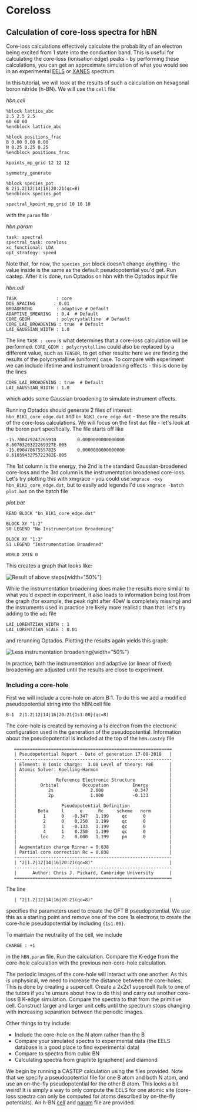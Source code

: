 # Coreloss

## Calculation of core-loss spectra for hBN

Core-loss calculations effectively calculate the probability of an electron being excited from 1 state into the conduction band. This is useful for calculating the core-loss (ionisation edge) peaks - by performing these calculations, you can get an approximate simulation of what you would see in an experimental [EELS](https://en.wikipedia.org/wiki/Electron_energy_loss_spectroscopy) or [XANES](https://en.wikipedia.org/wiki/X-ray_absorption_near_edge_structure) spectrum.

In this tutorial, we will look at the results of such a calculation on hexagonal boron nitride (h-BN). We will use the `cell` file

*hbn.cell*
```
%block lattice_abc
2.5 2.5 2.5
60 60 60
%endblock lattice_abc

%block positions_frac
B 0.00 0.00 0.00
N 0.25 0.25 0.25
%endblock positions_frac

kpoints_mp_grid 12 12 12

symmetry_generate

%block species_pot
B 2|1.2|12|14|16|20:21(qc=8)
%endblock species_pot

spectral_kpoint_mp_grid 10 10 10
```

with the `param` file

*hbn.param*
```
task: spectral
spectral_task: coreloss
xc_functional: LDA
opt_strategy: speed
```

Note that, for now, the `species_pot` block doesn't change anything - the value inside is the same as the default pseudopotential you'd get. Run castep. After it is done, run Optados on hbn with the Optados input file

*hbn.odi*
```
TASK               : core
DOS_SPACING       : 0.01
BROADENING         : adaptive # Default
ADAPTIVE_SMEARING  : 0.4  # Default
CORE_GEOM          : polycrystalline  # Default
CORE_LAI_BROADENING : true  # Default
LAI_GAUSSIAN_WIDTH : 1.0
```

The line `TASK : core` is what determines that a core-loss calculation will be performed. `CORE_GEOM : polycrystalline` could also be replaced by a different value, such as `TENSOR`, to get other results: here we are finding the results of the polycrystalline (uniform) case. To compare with experiment we can include lifetime and instrument broadening effects - this is done by the lines

```
CORE_LAI_BROADENING : true  # Default
LAI_GAUSSIAN_WIDTH : 1.0
```

which adds some Gaussian broadening to simulate instrument effects.

Running Optados should generate 2 files of interest: `hbn_B1K1_core_edge.dat` and `bn_N1K1_core_edge.dat` - these are the results of the core-loss calculations. We will focus on the first `dat` file - let's look at the boron part specifically. The file starts off like

```
-15.700479247265910        0.0000000000000000        8.6070320322269327E-005
-15.690478675557825        0.0000000000000000        8.6103943275722382E-005
```

The 1st column is the energy, the 2nd is the standard Gaussian-broadened core-loss and the 3rd column is the instrumentation broadened core-loss. Let's try plotting this with xmgrace - you could use `xmgrace -nxy hbn_B1K1_core_edge.dat`, but to easily add legends I'd use `xmgrace -batch plot.bat` on the batch file

*plot.bat*
```
READ BLOCK "bn_B1K1_core_edge.dat"

BLOCK XY "1:2"
S0 LEGEND "No Instrumentation Broadening"

BLOCK XY "1:3"
S1 LEGEND "Instrumentation Broadened"

WORLD XMIN 0
```

This creates a graph that looks like:

![Result of above steps](basic_result.png){width="50%"}

While the instrumentation broadening does make the results more similar to what you'd expect in experiment, it also leads to information being lost from the graph (for example, the peak right after 40eV is completely missing) and the instruments used in practice are likely more realistic than that: let's try adding to the `odi` file

```
LAI_LORENTZIAN_WIDTH : 1
LAI_LORENTZIAN_SCALE : 0.01
```

and rerunning Optados. Plotting the results again yields this graph:

![Less instrumentation broadening](less_lai_broaden.png){width="50%"}

In practice, both the instrumentation and adaptive (or linear of fixed) broadening are adjusted until the results are close to experiment. 

### Including a core-hole

First we will include a core-hole on atom B:1.  To do this we add a modified pseudopotential string into the hBN.cell file

```
B:1  2|1.2|12|14|16|20:21{1s1.00}(qc=8)
```

The core-hole is created by removing a 1s electron from the electronic configuration used in the generation of the pseudopotential.  Information about the pseudopotential is included at the top of the `hBN.castep` file

```
   ============================================================
   | Pseudopotential Report - Date of generation 17-08-2018   |
   ------------------------------------------------------------
   | Element: B Ionic charge:  3.00 Level of theory: PBE      |
   | Atomic Solver: Koelling-Harmon                           |
   |                                                          |
   |               Reference Electronic Structure             |
   |         Orbital         Occupation         Energy        |
   |            2s              2.000           -0.347        |
   |            2p              1.000           -0.133        |
   |                                                          |
   |                 Pseudopotential Definition               |
   |        Beta     l      e      Rc     scheme   norm       |
   |          1      0   -0.347   1.199     qc      0         |
   |          2      0    0.250   1.199     qc      0         |
   |          3      1   -0.133   1.199     qc      0         |
   |          4      1    0.250   1.199     qc      0         |
   |         loc     2    0.000   1.199     pn      0         |
   |                                                          |
   | Augmentation charge Rinner = 0.838                       |
   | Partial core correction Rc = 0.838                       |
   ------------------------------------------------------------
   | "2|1.2|12|14|16|20:21(qc=8)"                             |
   ------------------------------------------------------------
   |      Author: Chris J. Pickard, Cambridge University      |
   ============================================================
```

The line

```
   | "2|1.2|12|14|16|20:21(qc=8)"                             |
```

specifies the parameters used to create the OFT B pseudopotential. We use this as a starting point and remove one of the core 1s electrons to create the core-hole pseudopotential by including `{1s1.00}`.  

To maintain the neutrality of the cell, we include

`CHARGE : +1`

in the `hBN.param` file.  Run the calculation.  Compare the K-edge from the core-hole calculation with the previous non-core-hole calculation.  

The periodic images of the core-hole will interact with one another.  As this is unphysical, we need to increase the distance between the core-holes. This is done by creating a supercell.  Create a 2x2x1 supercell (talk to one of the tutors if you’re unsure about how to do this) and carry out another core-loss B K-edge simulation.  Compare the spectra to that from the primitive cell.  Construct larger and larger unit cells until the spectrum stops changing with increasing separation between the periodic images.  

Other things to try include:

* Include the core-hole on the N atom rather than the B
* Compare your simulated spectra to experimental data (the EELS database is a good place to find experimental data)
* Compare to spectra from cubic BN
* Calculating spectra from graphite (graphene) and diamond


We begin by running a CASTEP calculation using the files provided.  Note that we specify a pseudopotential file for one B atom and both N atom, and use an on-the-fly pseudopotential for the other B atom.  This looks a bit weird!  It is simply a way to only compute the EELS for one atomic site (core-loss spectra can only be computed for atoms described by on-the-fly potentials). An h-BN [cell](h-BN.cell) and [param](h-BN.param) file are provided.
